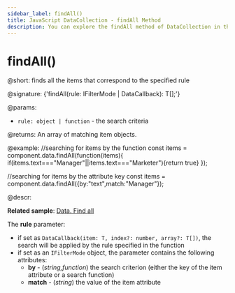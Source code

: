 ```yaml
---
sidebar_label: findAll()
title: JavaScript DataCollection - findAll Method 
description: You can explore the findAll method of DataCollection in the documentation of the DHTMLX JavaScript UI library. Browse developer guides and API reference, try out code examples and live demos, and download a free 30-day evaluation version of DHTMLX Suite.
---
```


# findAll()

@short: finds all the items that correspond to the specified rule

@signature: {'findAll(rule: IFilterMode | DataCallback<T>): T[];'}

@params:
- `rule: object | function` - the search criteria

@returns:
An array of matching item objects.

@example:
//searching for items by the function
const items = component.data.findAll(function(items){
	if(items.text==="Manager"||items.text==="Marketer"){return true}
});

//searching for items by the attribute key
const items = component.data.findAll({by:"text",match:"Manager"});

@descr:

**Related sample**: [Data. Find all](https://snippet.dhtmlx.com/kvemrz93)

The **rule** parameter:

- if set as `DataCallback(item: T, index?: number, array?: T[])`, the search will be applied by the rule specified in the function
- if set as an `IFilterMode` object, the parameter contains the following attributes:
  - **by** - (*string,function*) the search criterion (either the key of the item attribute or a search function)
  - **match** - (*string*) the value of the item attribute
